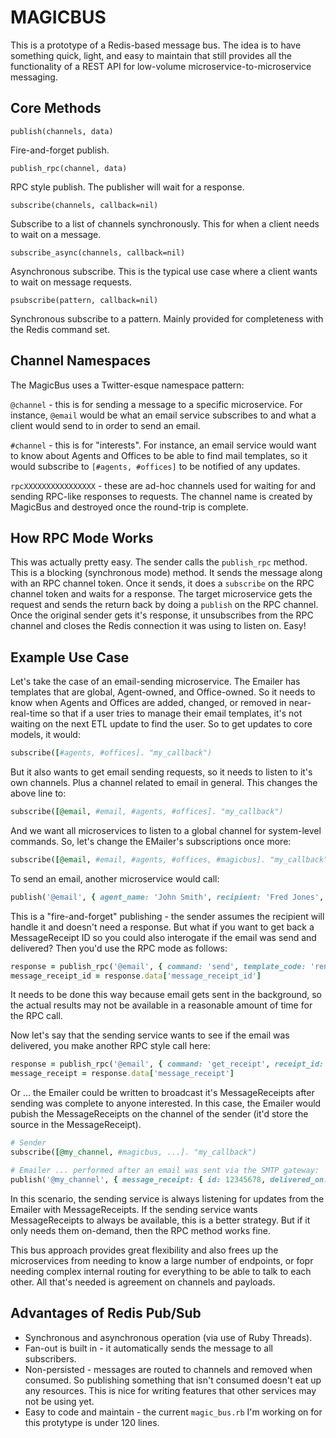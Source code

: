 # MAGICBUS

This is a prototype of a Redis-based message bus. The idea is to have something quick, light, and easy to maintain that still provides all the functionality of a REST API for low-volume microservice-to-microservice messaging.

## Core Methods

`publish(channels, data)`

Fire-and-forget publish.

`publish_rpc(channel, data)`

RPC style publish. The publisher will wait for a response.

`subscribe(channels, callback=nil)`

Subscribe to a list of channels synchronously. This for when a client needs to wait on a message.

`subscribe_async(channels, callback=nil)`

Asynchronous subscribe. This is the typical use case where a client wants to wait on message requests.

`psubscribe(pattern, callback=nil)`

Synchronous subscribe to a pattern. Mainly provided for completeness with the Redis command set.

## Channel Namespaces

The MagicBus uses a Twitter-esque namespace pattern:

`@channel` - this is for sending a message to a specific microservice. For instance, `@email` would be what an email service subscribes to and what a client would send to in order to send an email.

`#channel` - this is for "interests". For instance, an email service would want to know about Agents and Offices to be able to find mail templates, so it would subscribe to `[#agents, #offices]` to be notified of any updates.

`rpcXXXXXXXXXXXXXXXX` - these are ad-hoc channels used for waiting for and sending RPC-like responses to requests. The channel name is created by MagicBus and destroyed once the round-trip is complete.

## How RPC Mode Works

This was actually pretty easy. The sender calls the `publish_rpc` method. This is a blocking (synchronous mode) method. It sends the message along with an RPC channel token. Once it sends, it does a `subscribe` on the RPC channel token and waits for a response. The target microservice gets the request and sends the return back by doing a `publish` on the RPC channel. Once the original sender gets it's response, it unsubscribes from the RPC channel and closes the Redis connection it was using to listen on. Easy!

## Example Use Case

Let's take the case of an email-sending microservice. The Emailer has templates that are global, Agent-owned, and Office-owned. So it needs to know when Agents and Offices are added, changed, or removed in near-real-time so that if a user tries to manage their email templates, it's not waiting on the next ETL update to find the user. So to get updates to core models, it would:

```ruby
subscribe([#agents, #offices]. "my_callback")
```

But it also wants to get email sending requests, so it needs to listen to it's own channels. Plus a channel related to email in general. This changes the above line to:

```ruby
subscribe([@email, #email, #agents, #offices]. "my_callback")
```

And we want all microservices to listen to a global channel for system-level commands. So, let's change the EMailer's subscriptions once more:

```ruby
subscribe([@email, #email, #agents, #offices, #magicbus]. "my_callback")
```

To send an email, another microservice would call:

```ruby
publish('@email', { agent_name: 'John Smith', recipient: 'Fred Jones', ...})
```

This is a "fire-and-forget" publishing - the sender assumes the recipient will handle it and doesn't need a response. But what if you want to get back a MessageReceipt ID so you could also interogate if the email was send and delivered? Then you'd use the RPC mode as follows:

```ruby
response = publish_rpc('@email', { command: 'send', template_code: 'renter_confirm', agent_name: 'John Smith', recipient: 'Fred Jones', ...})
message_receipt_id = response.data['message_receipt_id']
```

It needs to be done this way because email gets sent in the background, so the actual results may not be available in a reasonable amount of time for the RPC call.

Now let's say that the sending service wants to see if the email was delivered, you make another RPC style call here:

```ruby
response = publish_rpc('@email', { command: 'get_receipt', receipt_id: 12345678)
message_receipt = response.data['message_receipt']
```

Or ... the Emailer could be written to broadcast it's MessageReceipts after sending was complete to anyone interested. In this case, the Emailer would pubish the MessageReceipts on the channel of the sender (it'd store the source in the MessageReceipt).

```ruby
# Sender
subscribe([@my_channel, #magicbus, ...]. "my_callback")

# Emailer ... performed after an email was sent via the SMTP gateway:
publish('@my_channel', { message_receipt: { id: 12345678, delivered_on: '2019-07-04', ... } })
```

In this scenario, the sending service is always listening for updates from the Emailer with MessageReceipts. If the sending service wants MessageReceipts to always be available, this is a better strategy. But if it only needs them on-demand, then the RPC method works fine.

This bus approach provides great flexibility and also frees up the microservices from needing to know a large number of endpoints, or fopr needing complex internal routing for everything to be able to talk to each other. All that's needed is agreement on channels and payloads.

## Advantages of Redis Pub/Sub

- Synchronous and asynchronous operation (via use of Ruby Threads).
- Fan-out is built in - it automatically sends the message to all subscribers.
- Non-persisted - messages are routed to channels and removed when consumed. So publishing something that isn't consumed doesn't eat up any resources. This is nice for writing features that other services may not be using yet.
- Easy to code and maintain - the current `magic_bus.rb` I'm working on for this protytype is under 120 lines.


